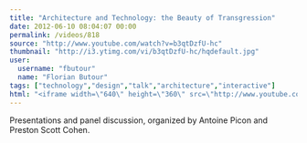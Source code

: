 ```yaml
---
title: "Architecture and Technology: the Beauty of Transgression"
date: 2012-06-10 08:04:07 00:00
permalink: /videos/818
source: "http://www.youtube.com/watch?v=b3qtDzfU-hc"
thumbnail: "http://i3.ytimg.com/vi/b3qtDzfU-hc/hqdefault.jpg"
user:
  username: "fbutour"
  name: "Florian Butour"
tags: ["technology","design","talk","architecture","interactive"]
html: "<iframe width=\"640\" height=\"360\" src=\"http://www.youtube.com/embed/b3qtDzfU-hc?wmode=transparent&fs=1&feature=oembed\" frameborder=\"0\" allowfullscreen></iframe>"
---
```


Presentations and panel discussion, organized by Antoine Picon and Preston Scott Cohen.